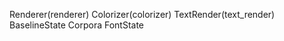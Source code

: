 
Renderer(renderer)
    Colorizer(colorizer)
    TextRender(text_render)
        BaselineState
        Corpora
        FontState
